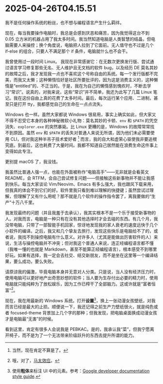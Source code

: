 # 2025-04-26T04.15.51

我不是任何操作系统的粉丝，也不想与编程语言产生什么羁绊。

现在，每当我要操作电脑时，我总是会感到厌恶和痛苦，因为我觉得这台不到 0.05 立方米的机器占用了我太多时间。我当然知道电脑是人类智慧的结晶，但电脑需要人来操控；换个角度说，电脑把人拉到了它面前。无人值守也不过是几个 if-else 的组合，只要人不满足那个 if 条件，电脑就什么也不会干。

我曾使用过一段时间 Linux。
我现在非常感谢它：在无数次更换发行版、尝试通过语言学习修复那些无名、无人维护且无文档的软件 bug，以及经历 DE 莫名其妙的故障之后，我才发现我一点也不喜欢这个号称自由的系统。每一个发行版都不完美，而我又太懒；这种懒惰恰好是社区所要批评的，因为这是消费主义的，这种懒惰是“entitled”的、不正当的。于是，我在为自己的懒惰感到愧疚时，不断去学习“常识”。说真的，对我来说，这些“常识”并不简单，我还为此写了几篇 Linux 笔记。我在这份自由上真的花费了太多时间。最后，每次运行某个应用、二进制，甚至只是打开 tty，我都感觉自己的生命在一点点流失。

Windows 也一样。虽然大家都说 Windows 很易用，事实上确实如此，但大家又不得不忍受它本身的各种神秘微软小礼物：莫名其妙的卡顿、`env` 和 `$PATH` 的凭空消失、`explorer.exe` 的突然暴毙。比 Linux 更糟的是，Windows 的故障常常找不到原因。虽然 `env` 和 `$PATH` 的丢失对普通人来说无所谓，因为他们未必需要使用 CLI，但对我这种半吊子技术爱好者 [^1] 而言，我的自大和虚荣心驱使我非要追根究底。到最后，这也耗费了大量时间。我都不知道自己居然能在浪费生命这件事上变得如此专注。

更别提 macOS 了，我没钱。

我虽然比普通人强一点，也能在外面被称作“电脑高手”——无非就是会看英文 README，会 RTFM，会自己尝试修复问题——但接触这些新事物并不能让我感到快乐。每当大家谈论 Vim/Neovim、Emacs 有多么强大，我也跟风下载来用，但我真的体会不到它们的好。软件里我只看到难以理解的快捷键；虽然尝试过理解，但理解了又有什么用呢？那不就是几个软件的操作指令罢了，离我要做的“生产”十万八千里。

我发现最终的问题（并且我羞于去承认），我其实根本不是一个乐于接受新事物的人。对我而言，电脑是一种只有在没有其他选择时才会去碰的东西。有几个月，我没带电脑，只带了一部智能手机回家，惊讶地发现我的家人衰老的速度远快于几个小软件的编译。之后，我又和几个挚友去旅行，发现这些快乐是电脑给不了的，或者说，我找不到操控电脑有什么意义。对许多人（尤其是能做出厉害软件的人）来说，生活与操控电脑并不冲突；但对我这个普通人来说，连正经编程语言都不懂（我唯一懂的也就是 Markdown，甚至不能算正经编程语言），根本感受不到哪里好玩。如果有选择，我一定会去社交、结交新朋友，而不是坐在这里等一个编译结果，要么成功，要么失败。

请原谅我的偏激，毕竟电脑本身并无意对人分类。只是说，当人没有经济压力时，使用电脑可以更好地产出奇思妙想的软件；当人要为生存付出必要的精力时，使用电脑就只能纯粹为了放松娱乐，因为工作已榨干了全部脑力。这或许就是“富者恒富”[^2]。

现在，我在用最新的 Windows 系统。打开**设置**[^3]，换上一张动漫女孩壁纸，对我而言已经是最大的止损。顺便说一下，我还记得之前生产力壁纸很火，就是纯色或者 focused-theme 背景加上几个字的那种；但我发现，把电脑桌面换成动漫女孩才是电脑最“无害”的时候。

看到这里，肯定有很多人会说我是 PEBKAC。是的，我承认我“菜”，但我宁愿离开椅子，而不是为了一个无法带来阶级跃升的东西去提升所谓的能力。

[^1]: 当然，现在肯定不算是了。
[^2]: 哦，对了，[马太效应](https://en.wikipedia.org/wiki/Matthew_effect)。
[^3]: 使用**粗体**来标注 UI 中的元素。参考：[Google developer documentation style guide](https://developers.google.com/style/text-formatting).
